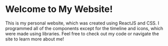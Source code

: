 # Welcome to My Website!

This is my personal website, which was created using ReactJS and CSS. I programmed all of the components except for the timeline and icons, which were made using libraries. Feel free to check out my code or navigate the site to learn more about me!
